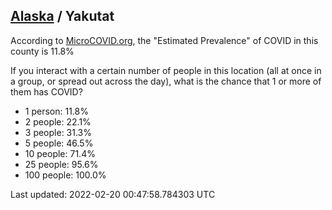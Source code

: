 
## [Alaska](/united-states/alaska) / Yakutat

According to [MicroCOVID.org](http://microcovid.org),
the "Estimated Prevalence" of COVID in this county is 11.8%

If you interact with a certain number of people in this location
(all at once in a group, or spread out across the day), what is the chance that
1 or more of them has COVID?

- 1 person: 11.8%
- 2 people: 22.1%
- 3 people: 31.3%
- 5 people: 46.5%
- 10 people: 71.4%
- 25 people: 95.6%
- 100 people: 100.0%

Last updated: 2022-02-20 00:47:58.784303 UTC
